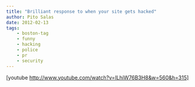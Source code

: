 ```yaml
---
title: "Brilliant response to when your site gets hacked"
author: Pito Salas
date: 2012-02-13
tags:
    - boston-tag
    - funny
    - hacking
    - police
    - pr
    - security
---
```




[youtube http://www.youtube.com/watch?v=ILhiW76B3H8&w=560&h=315]


